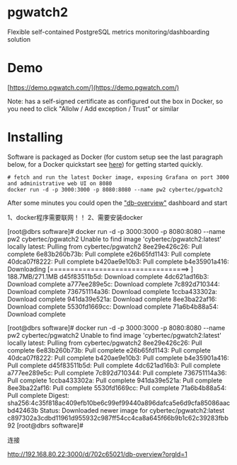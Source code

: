 # pgwatch2
 
Flexible self-contained PostgreSQL metrics monitoring/dashboarding solution
 
# Demo
 
[https://demo.pgwatch.com/](https://demo.pgwatch.com/)
 
Note: has a self-signed certificate as configured out the box in Docker, so you need to click "Allolw / Add exception / Trust" or similar
 
# Installing
 
Software is packaged as Docker (for custom setup see the last paragraph below, for a Docker quickstart see
[here](https://docs.docker.com/get-started/)) for getting started quickly.
```
# fetch and run the latest Docker image, exposing Grafana on port 3000 and administrative web UI on 8080
docker run -d -p 3000:3000 -p 8080:8080 --name pw2 cybertec/pgwatch2
```
 
After some minutes you could open the ["db-overview"](http://127.0.0.1:3000/dashboard/db/db-overview) dashboard and start
 
1、docker程序需要联网！！
2、需要安装docker
 
[root@dbrs software]# docker run -d -p 3000:3000 -p 8080:8080 --name pw2 cybertec/pgwatch2
Unable to find image 'cybertec/pgwatch2:latest' locally
latest: Pulling from cybertec/pgwatch2
8ee29e426c26: Pull complete
6e83b260b73b: Pull complete
e26b65fd1143: Pull complete
40dca07f8222: Pull complete
b420ae9e10b3: Pull complete
b4e35901a416: Downloading [==================================>                ]  188.7MB/271.1MB
d45f83511b5d: Download complete
4dc621ad16b3: Download complete
a777ee289e5c: Download complete
7c892d710344: Download complete
736751114a36: Download complete
1ccba433302a: Download complete
941da39e521a: Download complete
8ee3ba22af16: Download complete
5530fd1669cc: Download complete
71a6b4b88a54: Download complete
 
 
[root@dbrs software]# docker run -d -p 3000:3000 -p 8080:8080 --name pw2 cybertec/pgwatch2
Unable to find image 'cybertec/pgwatch2:latest' locally
latest: Pulling from cybertec/pgwatch2
8ee29e426c26: Pull complete
6e83b260b73b: Pull complete
e26b65fd1143: Pull complete
40dca07f8222: Pull complete
b420ae9e10b3: Pull complete
b4e35901a416: Pull complete
d45f83511b5d: Pull complete
4dc621ad16b3: Pull complete
a777ee289e5c: Pull complete
7c892d710344: Pull complete
736751114a36: Pull complete
1ccba433302a: Pull complete
941da39e521a: Pull complete
8ee3ba22af16: Pull complete
5530fd1669cc: Pull complete
71a6b4b88a54: Pull complete
Digest: sha256:4c35f818ac409efb10be6c99ef99440a896dafca5e6d9cfa85086aacbd42463b
Status: Downloaded newer image for cybertec/pgwatch2:latest
c897302a3cdbd11961d955932c987ff54cc4ca8a645f66b9b1c62c39283fbb92
[root@dbrs software]#
 
 
连接
 
http://192.168.80.22:3000/d/702c65021/db-overview?orgId=1